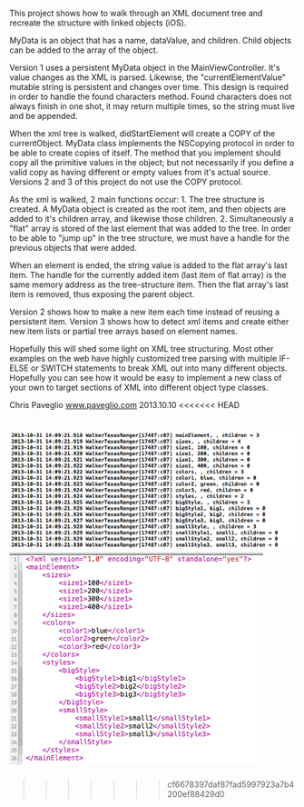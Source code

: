  This project shows how to walk through an XML document tree and recreate the structure with linked objects (iOS).

MyData is an object that has a name, dataValue, and children. Child objects can be added to the array of the object.

Version 1 uses a persistent MyData object in the MainViewController. It's value changes as the XML is parsed. Likewise, the "currentElementValue" mutable string is persistent and changes over time. This design is required in order to handle the found characters method. Found characters does not always finish in one shot, it may return multiple times, so the string must live and be appended.

When the xml tree is walked, didStartElement will create a COPY of the currentObject. MyData class implements the NSCopying protocol in order to be able to create copies of itself. The method that you implement should copy all the primitive values in the object; but not necessarily if you define a valid copy as having different or empty values from it's actual source. Versions 2 and 3 of this project do not use the COPY protocol.

As the xml is walked, 2 main functions occur:
	1. The tree structure is created. A MyData object is created as the root item, and then objects are added to it's children array, and likewise those children.
	2. Simultaneously a "flat" array is stored of the last element that was added to the tree. In order to be able to "jump up" in the tree structure, we must have a handle for the previous objects that were added.
	
When an element is ended, the string value is added to the flat array's last item. The handle for the currently added item (last item of flat array) is the same memory address as the tree-structure item. Then the flat array's last item is removed, thus exposing the parent object.

Version 2 shows how to make a new item each time instead of reusing a persistent item.
Version 3 shows how to detect xml items and create either new item lists or partial tree arrays based on element names.

Hopefully this will shed some light on XML tree structuring. Most other examples on the web have highly customized tree parsing with multiple IF-ELSE or SWITCH statements to break XML out into many different objects. Hopefully you can see how it would be easy to implement a new class of your own to target sections of XML into different object type classes.

Chris Paveglio
www.paveglio.com
2013.10.10
<<<<<<< HEAD

![debugger output](/images/img1.png "Output of debugger")
![xml file demo](/images/img2.png "xml file")
=======
>>>>>>> cf6678397daf87fad5997923a7b4200ef88429d0
